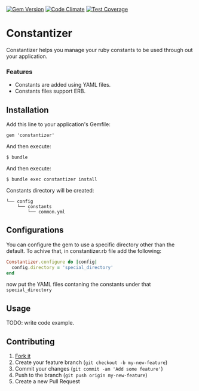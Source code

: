 [![Gem Version](https://badge.fury.io/rb/constantizer.svg)](http://badge.fury.io/rb/constantizer) [![Code Climate](https://codeclimate.com/github/baraabourghli/constantizer/badges/gpa.svg)](https://codeclimate.com/github/baraabourghli/constantizer) [![Test Coverage](https://codeclimate.com/github/baraabourghli/constantizer/badges/coverage.svg)](https://codeclimate.com/github/baraabourghli/constantizer)

# Constantizer

Constantizer helps you manage your ruby constants to be used through out your application.

### Features

- Constants are added using YAML files.
- Constants files support ERB.

## Installation

Add this line to your application's Gemfile:

    gem 'constantizer'

And then execute:

    $ bundle

And then execute:

    $ bundle exec constantizer install

Constants directory will be created: 

    └── config
        └── constants
            └── common.yml

## Configurations

You can configure the gem to use a specific directory other than the default. To achive that, in constantizer.rb file add the following:

```ruby
Constantizer.configure do |config|
  config.directory = 'special_directory'
end
```  
now put the YAML files contaning the constants under that `special_directory`

## Usage

TODO: write code example.

## Contributing

1. [Fork it]( https://github.com/baraabourghli/constantizer/fork )
2. Create your feature branch (`git checkout -b my-new-feature`)
3. Commit your changes (`git commit -am 'Add some feature'`)
4. Push to the branch (`git push origin my-new-feature`)
5. Create a new Pull Request

